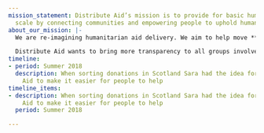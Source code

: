 ```yaml
---
mission_statement: Distribute Aid’s mission is to provide for basic human needs at
  scale by connecting communities and empowering people to uphold human dignity.
about_our_mission: |-
  We are re-imagining humanitarian aid delivery. We aim to help move **humanitarian aid** to where it is needed most, create an **efficient** and **time-saving** system for shipments of aid, and **lower carbon emissions** for humanitarian aid. Distribute Aid has the end goal of producing a platform for the use of aid collection and service, providing groups that will incorporate all of these aims seamlessly. We offer support to a huge network of grassroots organisations working within the Refugee Aid movement in Europe, and COVID-19 response groups in Europe and the US.

  Distribute Aid wants to bring more transparency to all groups involved around what donations are on offer, and make it easier to see what is needed where, which also prevents waste. Creating a platform for aid delivery will connect hundreds of independent groups working in the same field, for the same greater cause but who currently have little oversight. This platform will also provide a way to collect data on regional needs, providing a wider overview of needs and assisting in securing in-kind donations to a scale never before possible!
timeline:
- period: Summer 2018
  description: When sorting donations in Scotland Sara had the idea for Distribute
    Aid to make it easier for people to help
timeline_items:
- description: When sorting donations in Scotland Sara had the idea for Distribute
    Aid to make it easier for people to help
  period: Summer 2018

---
```

